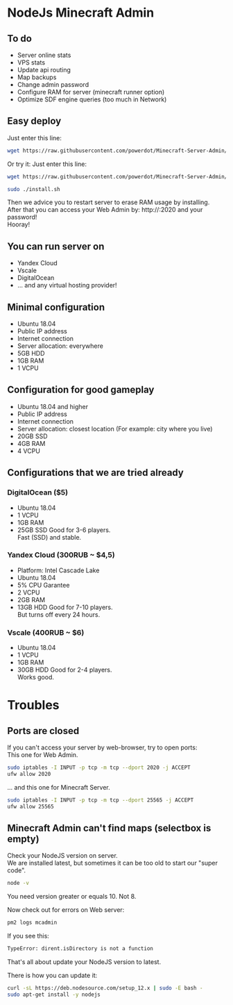 # NodeJs Minecraft Admin

## To do
* Server online stats
* VPS stats
* Update api routing
* Map backups
* Change admin password
* Configure RAM for server (minecraft runner option)
* Optimize SDF engine queries (too much in Network)

## Easy deploy
Just enter this line:
```bash
wget https://raw.githubusercontent.com/powerdot/Minecraft-Server-Admin/master/install.sh && chmod +x install.sh && ./install.sh
```

Or try it:
Just enter this line:
```bash
wget https://raw.githubusercontent.com/powerdot/Minecraft-Server-Admin/master/install.sh && chmod +x install.sh
```
```bash
sudo ./install.sh
```

Then we advice you to restart server to erase RAM usage by installing.  
After that you can access your Web Admin by: http://<youripaddress>:2020 and your password!  
Hooray!

## You can run server on
* Yandex Cloud
* Vscale
* DigitalOcean
* ... and any virtual hosting provider!

## Minimal configuration
* Ubuntu 18.04
* Public IP address
* Internet connection
* Server allocation: everywhere
* 5GB HDD
* 1GB RAM
* 1 VCPU

## Configuration for good gameplay
* Ubuntu 18.04 and higher
* Public IP address
* Internet connection
* Server allocation: closest location (For example: city where you live)
* 20GB SSD
* 4GB RAM
* 4 VCPU

## Configurations that we are tried already

### DigitalOcean ($5)
* Ubuntu 18.04
* 1 VCPU
* 1GB RAM
* 25GB SSD
Good for 3-6 players.  
Fast (SSD) and stable.

### Yandex Cloud (300RUB ~ $4,5)
* Platform: Intel Cascade Lake
* Ubuntu 18.04
* 5% CPU Garantee
* 2 VCPU
* 2GB RAM
* 13GB HDD
Good for 7-10 players.  
But turns off every 24 hours.

### Vscale (400RUB ~ $6)
* Ubuntu 18.04
* 1 VCPU
* 1GB RAM
* 30GB HDD
Good for 2-4 players.  
Works good.

# Troubles

## Ports are closed
If you can't access your server by web-browser, try to open ports:  
This one for Web Admin.
```bash
sudo iptables -I INPUT -p tcp -m tcp --dport 2020 -j ACCEPT
ufw allow 2020
```
... and this one for Minecraft Server.
```bash
sudo iptables -I INPUT -p tcp -m tcp --dport 25565 -j ACCEPT
ufw allow 25565
```

## Minecraft Admin can't find maps (selectbox is empty)
Check your NodeJS version on server.  
We are installed latest, but sometimes it can be too old to start our "super code".  
```bash
node -v
```
You need version greater or equals 10. Not 8.

Now check out for errors on Web server:
```bash
pm2 logs mcadmin
```
If you see this:
```bash
TypeError: dirent.isDirectory is not a function
```
That's all about update your NodeJS version to latest.  

There is how you can update it:
```bash
curl -sL https://deb.nodesource.com/setup_12.x | sudo -E bash -
sudo apt-get install -y nodejs
```